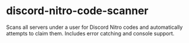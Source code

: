 # discord-nitro-code-scanner
Scans all servers under a user for Discord Nitro codes and automatically attempts to claim them. Includes error catching and console support.
